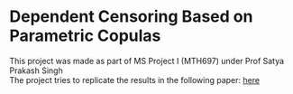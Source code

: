 # Dependent Censoring Based on Parametric Copulas

This project was made as part of MS Project I (MTH697) under Prof Satya Prakash Singh
<br>
The project tries to replicate the results in the following paper: [here](https://doi.org/10.1093/biomet/asac067)
